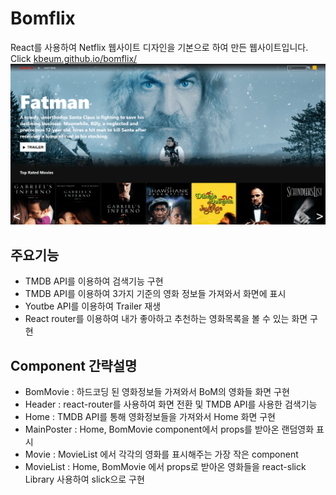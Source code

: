 # Bomflix

React를 사용하여 Netflix 웹사이트 디자인을 기본으로 하여 만든 웹사이트입니다.  
Click [kbeum.github.io/bomflix/](kbeum.github.io/bomflix/)  
![bomflixWeb](/public/image/bomflix-min.png)

## 주요기능

- TMDB API를 이용하여 검색기능 구현
- TMDB API를 이용하여 3가지 기준의 영화 정보들 가져와서 화면에 표시
- Youtbe API를 이용하여 Trailer 재생
- React router를 이용하여 내가 좋아하고 추천하는 영화목록을 볼 수 있는 화면 구현

## Component 간략설명

- BomMovie : 하드코딩 된 영화정보들 가져와서 BoM의 영화들 화면 구현
- Header : react-router를 사용하여 화면 전환 및 TMDB API를 사용한 검색기능
- Home : TMDB API를 통해 영화정보들을 가져와서 Home 화면 구현
- MainPoster : Home, BomMovie component에서 props를 받아온 랜덤영화 표시
- Movie : MovieList 에서 각각의 영화를 표시해주는 가장 작은 component
- MovieList : Home, BomMovie 에서 props로 받아온 영화들을 react-slick Library 사용하여 slick으로 구현
